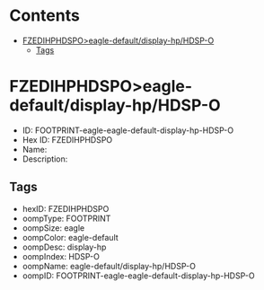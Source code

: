 



Contents
========

* [FZEDIHPHDSPO>eagle-default/display-hp/HDSP-O](#fzedihphdspoeagle-defaultdisplay-hphdsp-o)
	* [Tags](#tags)

# FZEDIHPHDSPO>eagle-default/display-hp/HDSP-O

- ID: FOOTPRINT-eagle-eagle-default-display-hp-HDSP-O
- Hex ID: FZEDIHPHDSPO
- Name: 
- Description: 

## Tags

- hexID: FZEDIHPHDSPO
- oompType: FOOTPRINT
- oompSize: eagle
- oompColor: eagle-default
- oompDesc: display-hp
- oompIndex: HDSP-O
- oompName: eagle-default/display-hp/HDSP-O
- oompID: FOOTPRINT-eagle-eagle-default-display-hp-HDSP-O
